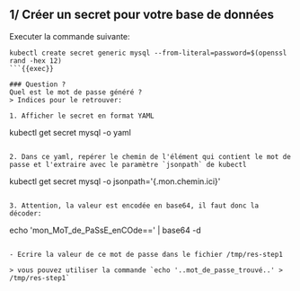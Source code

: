 ## 1/ Créer un secret pour votre base de données

Executer la commande suivante:
```
kubectl create secret generic mysql --from-literal=password=$(openssl rand -hex 12)
```{{exec}}

### Question ?
Quel est le mot de passe généré ?
> Indices pour le retrouver:

1. Afficher le secret en format YAML

```
kubectl get secret mysql -o yaml
```{{exec}}

2. Dans ce yaml, repérer le chemin de l'élément qui contient le mot de passe et l'extraire avec le paramètre `jsonpath` de kubectl

```
kubectl get secret mysql -o jsonpath='{.mon.chemin.ici}'
```

3. Attention, la valeur est encodée en base64, il faut donc la décoder:

```
echo 'mon_MoT_de_PaSsE_enCOde==' | base64 -d
```

- Ecrire la valeur de ce mot de passe dans le fichier /tmp/res-step1

> vous pouvez utiliser la commande `echo '..mot_de_passe_trouvé..' > /tmp/res-step1`


